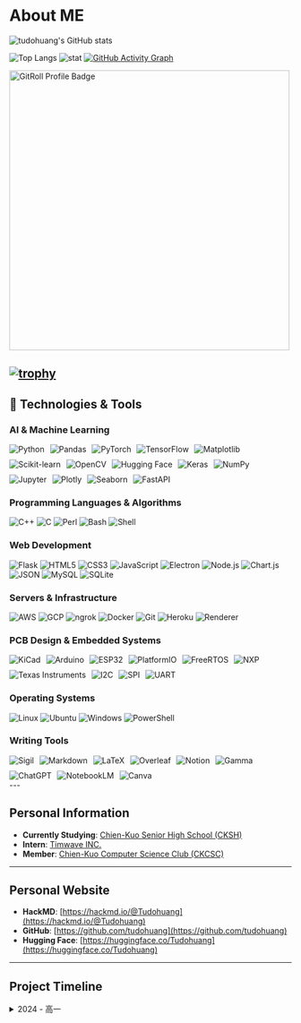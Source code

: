 # About ME

![tudohuang's GitHub stats](https://github-readme-stats.vercel.app/api?username=tudohuang&show_icons=true&theme=dark&locale=zh-tw)

![Top Langs](https://github-readme-stats.vercel.app/api/top-langs/?username=tudohuang&layout=compact&theme=vision-friendly-dark)
![stat](https://github-readme-streak-stats.herokuapp.com/?user=tudohuang&theme=dark)
[![GitHub Activity Graph](https://github-readme-activity-graph.vercel.app/graph?username=tudohuang&theme=github-compact)](https://github.com/ashutosh00710/github-readme-activity-graph)

<a href="https://gitroll.io/profile/uqwf1kv8C6sULjt9HIKcbz8ZmxeD2" target="_blank">
    <img src="https://gitroll.io/api/badges/profiles/v1/uqwf1kv8C6sULjt9HIKcbz8ZmxeD2" alt="GitRoll Profile Badge" width="500" height="auto"/>
</a>

[![trophy](https://github-profile-trophy.vercel.app/?username=tudohuang&theme=onedark)](https://github.com/ryo-ma/github-profile-trophy)
---

## 🔧 Technologies & Tools

### **AI & Machine Learning**
<div style="display: flex; flex-wrap: wrap; gap: 10px;">
  <img src="https://img.shields.io/badge/Python-FFD43B?style=for-the-badge&logo=python&logoColor=blue" alt="Python">
  <img src="https://img.shields.io/badge/Pandas-150458?style=for-the-badge&logo=pandas&logoColor=white" alt="Pandas">
  <img src="https://img.shields.io/badge/PyTorch-EE4C2C?style=for-the-badge&logo=pytorch&logoColor=white" alt="PyTorch">
  <img src="https://img.shields.io/badge/TensorFlow-FF6F00?style=for-the-badge&logo=tensorflow&logoColor=white" alt="TensorFlow">
  <img src="https://img.shields.io/badge/Matplotlib-FFDD44?style=for-the-badge&logo=matplotlib&logoColor=black" alt="Matplotlib">
  <img src="https://img.shields.io/badge/Scikit--Learn-F7931E?style=for-the-badge&logo=scikitlearn&logoColor=white" alt="Scikit-learn">
  <img src="https://img.shields.io/badge/OpenCV-5C3EE8?style=for-the-badge&logo=opencv&logoColor=white" alt="OpenCV">
  <img src="https://img.shields.io/badge/Hugging_Face-FFB000?style=for-the-badge&logo=huggingface&logoColor=white" alt="Hugging Face">
  <img src="https://img.shields.io/badge/Keras-D00000?style=for-the-badge&logo=keras&logoColor=white" alt="Keras">
  <img src="https://img.shields.io/badge/NumPy-013243?style=for-the-badge&logo=numpy&logoColor=white" alt="NumPy">
  <img src="https://img.shields.io/badge/Jupyter-F37626?style=for-the-badge&logo=jupyter&logoColor=white" alt="Jupyter">
  <img src="https://img.shields.io/badge/Plotly-3F4F75?style=for-the-badge&logo=plotly&logoColor=white" alt="Plotly">
  <img src="https://img.shields.io/badge/Seaborn-4C4C4C?style=for-the-badge" alt="Seaborn">
  <img src="https://img.shields.io/badge/FastAPI-009688?style=for-the-badge&logo=fastapi&logoColor=white" alt="FastAPI">
</div>


### **Programming Languages & Algorithms**
![C++](https://img.shields.io/badge/C++-00599C?style=for-the-badge&logo=cpp&logoColor=white)
![C](https://img.shields.io/badge/C-A8B9CC?style=for-the-badge&logo=c&logoColor=white)
![Perl](https://img.shields.io/badge/Perl-%2339457E.svg?style=for-the-badge&logo=perl&logoColor=white)
![Bash](https://img.shields.io/badge/Bash-4EAA25?style=for-the-badge&logo=gnubash&logoColor=white)
![Shell](https://img.shields.io/badge/Shell-Scripting-FFD43B?style=for-the-badge&logo=powershell&logoColor=white)

### **Web Development**
![Flask](https://img.shields.io/badge/Flask-000000?style=for-the-badge&logo=flask&logoColor=white)
![HTML5](https://img.shields.io/badge/HTML5-E34F26?style=for-the-badge&logo=html5&logoColor=white)
![CSS3](https://img.shields.io/badge/CSS3-1572B6?style=for-the-badge&logo=css3&logoColor=white)
![JavaScript](https://img.shields.io/badge/JavaScript-F7DF1E?style=for-the-badge&logo=javascript&logoColor=323330)
![Electron](https://img.shields.io/badge/Electron-47848F?style=for-the-badge&logo=electron&logoColor=white)
![Node.js](https://img.shields.io/badge/Node.js-339933?style=for-the-badge&logo=nodedotjs&logoColor=white)
![Chart.js](https://img.shields.io/badge/Chart.js-FF6384?style=for-the-badge&logo=chartdotjs&logoColor=white)
![JSON](https://img.shields.io/badge/JSON-000?style=for-the-badge&logo=json&logoColor=fff)
![MySQL](https://img.shields.io/badge/MySQL-4479A1?style=for-the-badge&logo=mysql&logoColor=white)
![SQLite](https://img.shields.io/badge/SQLite-003B57?style=for-the-badge&logo=sqlite&logoColor=white)

### **Servers & Infrastructure**
![AWS](https://img.shields.io/badge/AWS-232F3E?style=for-the-badge&logo=amazonaws&logoColor=white)
![GCP](https://img.shields.io/badge/GCP-4285F4?style=for-the-badge&logo=googlecloud&logoColor=white)
![ngrok](https://img.shields.io/badge/ngrok-1F2B3F?style=for-the-badge&logo=ngrok&logoColor=white)
![Docker](https://img.shields.io/badge/Docker-2496ED?style=for-the-badge&logo=docker&logoColor=white)
![Git](https://img.shields.io/badge/Git-F05032?style=for-the-badge&logo=git&logoColor=white)
![Heroku](https://img.shields.io/badge/Heroku-430098?style=for-the-badge&logo=heroku&logoColor=white)
![Renderer](https://img.shields.io/badge/Renderer-CB3837?style=for-the-badge&logoColor=white)

### **PCB Design & Embedded Systems**
<div style="display: flex; flex-wrap: wrap; gap: 10px;"> <img src="https://img.shields.io/badge/KiCad-314CB0?style=for-the-badge&logo=kicad&logoColor=white" alt="KiCad"> <img src="https://img.shields.io/badge/Arduino-00979D?style=for-the-badge&logo=arduino&logoColor=white" alt="Arduino"> <img src="https://img.shields.io/badge/ESP32-000000?style=for-the-badge&logo=esp32&logoColor=white" alt="ESP32"> <img src="https://img.shields.io/badge/PlatformIO-FF7F00?style=for-the-badge&logo=platformio&logoColor=white" alt="PlatformIO"> <img src="https://img.shields.io/badge/FreeRTOS-009DDB?style=for-the-badge&logo=freertos&logoColor=white" alt="FreeRTOS"> <img src="https://img.shields.io/badge/NXP-009639?style=for-the-badge&logo=nxp&logoColor=white" alt="NXP"> <img src="https://img.shields.io/badge/Texas%20Instruments-FF0000?style=for-the-badge&logo=texasinstruments&logoColor=white" alt="Texas Instruments"> <img src="https://img.shields.io/badge/I2C-003B57?style=for-the-badge" alt="I2C"> <img src="https://img.shields.io/badge/SPI-FF6F00?style=for-the-badge" alt="SPI"> <img src="https://img.shields.io/badge/UART-0052CC?style=for-the-badge" alt="UART"> </div>




### **Operating Systems**
![Linux](https://img.shields.io/badge/Linux-FCC624?style=for-the-badge&logo=linux&logoColor=black)
![Ubuntu](https://img.shields.io/badge/Ubuntu-E95420?style=for-the-badge&logo=ubuntu&logoColor=white)
![Windows](https://custom-icon-badges.demolab.com/badge/Windows-0078D6?style=for-the-badge&logo=windows11&logoColor=white)
![PowerShell](https://img.shields.io/badge/PowerShell-5391FE?style=for-the-badge&logo=powershell&logoColor=white)

### **Writing Tools**
<div style="display: flex; flex-wrap: wrap; gap: 10px;">
  <img src="https://img.shields.io/badge/Sigil-6C757D?style=for-the-badge&logo=sigil&logoColor=white" alt="Sigil">
  <img src="https://img.shields.io/badge/Markdown-000000?style=for-the-badge&logo=markdown&logoColor=white" alt="Markdown">
  <img src="https://img.shields.io/badge/LaTeX-008080?style=for-the-badge&logo=latex&logoColor=white" alt="LaTeX">
  <img src="https://img.shields.io/badge/Overleaf-47A141?style=for-the-badge&logo=overleaf&logoColor=white" alt="Overleaf">
  <img src="https://img.shields.io/badge/Notion-000000?style=for-the-badge&logo=notion&logoColor=white" alt="Notion">
  <img src="https://img.shields.io/badge/Gamma-7F63F4?style=for-the-badge&logo=gamma&logoColor=white" alt="Gamma">
  <img src="https://img.shields.io/badge/ChatGPT-10A37F?style=for-the-badge&logo=openai&logoColor=white" alt="ChatGPT">
  <img src="https://img.shields.io/badge/NotebookLM-4285F4?style=for-the-badge&logo=google&logoColor=white" alt="NotebookLM">
  <img src="https://img.shields.io/badge/Canva-00C4CC?style=for-the-badge&logo=canva&logoColor=white" alt="Canva">
</div>
---

## Personal Information

- **Currently Studying**: [Chien-Kuo Senior High School (CKSH)](https://www.cksh.tp.edu.tw/)
- **Intern**: [Timwave INC.](https://www.timwave.com/)
- **Member**: [Chien-Kuo Computer Science Club (CKCSC)](https://ckcsc.net)

---

## Personal Website

- **HackMD**: [https://hackmd.io/@Tudohuang](https://hackmd.io/@Tudohuang)  
- **GitHub**: [https://github.com/tudohuang](https://github.com/tudohuang)  
- **Hugging Face**: [https://huggingface.co/Tudohuang](https://huggingface.co/Tudohuang)

---

## Project Timeline

<details>
<summary>2024 - 高一</summary>

- **2023 September**: 魅影魔光

  ![Readme Card](https://github-readme-stats.vercel.app/api/pin/?username=tudohuang&repo=phantomlight&theme=dark)

- **2023 December**: 圍棋機器人

  ![Readme Card](https://github-readme-stats.vercel.app/api/pin/?username=tudohuang&repo=sigmago&theme=dark)

- **May**: 酵母紀錄

  ![Readme Card](https://github-readme-stats.vercel.app/api/pin/?username=tudohuang&repo=Yeast-Recording&theme=dark)

- **June**: Flask放課成發

  ![Readme Card](https://github-readme-stats.vercel.app/api/pin/?username=tudohuang&repo=CITHUB&theme=dark)

- **July**: 雷達測速

  ![Readme Card](https://github-readme-stats.vercel.app/api/pin/?username=tudohuang&repo=Radar-Project&theme=dark)

- **August**: MCU示波器

  ![Readme Card](https://github-readme-stats.vercel.app/api/pin/?username=tudohuang&repo=MCU-Oscilloscope&theme=dark)

</details>
